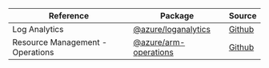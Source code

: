 | Reference | Package | Source |
|---|---|---|
|Log Analytics|[@azure/loganalytics](https://www.npmjs.com/package/@azure/loganalytics)|[Github](https://github.com/Azure/azure-sdk-for-js)|
|Resource Management - Operations|[@azure/arm-operations](https://www.npmjs.com/package/@azure/arm-operations)|[Github](https://github.com/Azure/azure-sdk-for-js)|
